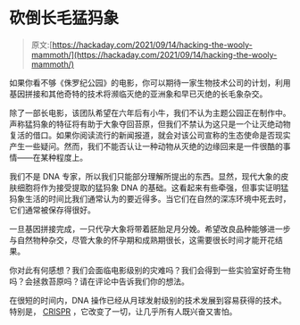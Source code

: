 # 砍倒长毛猛犸象

> 原文:[https://hackaday.com/2021/09/14/hacking-the-wooly-mammoth/](https://hackaday.com/2021/09/14/hacking-the-wooly-mammoth/)

如果你看不够《侏罗纪公园》的电影，你可以期待一家生物技术公司的计划，利用基因拼接和其他奇特的技术将濒临灭绝的亚洲象和早已灭绝的长毛象杂交。

除了一部长电影，该团队希望在六年后有小牛，我们不认为主题公园正在制作中。声称猛犸象的特征将有助于大象夺回苔原，但我们不禁认为这只是一个让灭绝动物复活的借口。如果你阅读流行的新闻报道，就会对该公司宣称的生态使命是否现实产生一些疑问。然而，我们不能否认让一种动物从灭绝的边缘回来是一件很酷的事情——在某种程度上。

我们不是 DNA 专家，所以我们只能部分理解所提出的东西。显然，现代大象的皮肤细胞将作为接受提取的猛犸象 DNA 的基础。这看起来有些牵强，但事实证明猛犸象生活的时间比我们通常认为的要近得多。当它们在自然的深冻环境中死去时，它们通常被保存得很好。

一旦基因拼接完成，一只代孕大象将带着胚胎足月分娩。希望改良品种能够进一步与自然物种杂交，尽管大象的怀孕期和成熟期很长，这需要很长时间才能开花结果。

你对此有何感想？我们会面临电影级别的灾难吗？我们会得到一些实验室好奇生物吗？会拯救苔原吗？请在评论中告诉我们你的想法。

在很短的时间内，DNA 操作已经从月球发射级别的技术发展到容易获得的技术。特别是， [CRISPR](https://hackaday.com/2020/11/03/emmanuelle-charpentier-and-jennifer-doudna-sharpened-mother-natures-genetic-scissors-and-won-the-nobel-for-it/) ，它改变了一切，让几乎所有人既兴奋又害怕。